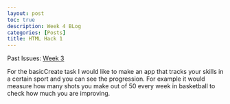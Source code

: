 ```yaml
---
layout: post
toc: true
description: Week 4 BLog
categories: [Posts]
title: HTML Hack 1
---
```


<body>
Past Issues:
<a href="https://github.com/BuddaBaker/Fastpages/issues/2">Week 3</a>

<p>For the basicCreate task I would like to make an app that tracks your skills in a certain sport and you can see the progression. For example it would measure how many shots you make out of 50 every week in basketball to check how much you are improving. </p>
</body>
